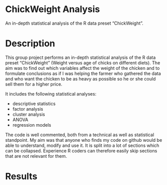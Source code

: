 # ChickWeight Analysis
An in-depth statistical analysis of the R data preset “ChickWeight”.

# Description
This group project performs an in-depth statistical analysis of the R data preset “ChickWeight” (Weight versus age of chicks on different diets). The aim was to find out which variables affect the weight of the chicken and to formulate conclusions as if I was helping the farmer who gathered the data and who want the chicken to be as heavy as possible so he or she could sell them for a higher price.

It includes the following statistical analyses:

- descriptive statistics
- factor analysis
- cluster analysis
- ANOVA
- regression models

The code is well commented, both from a technical as well as statistical standpoint. My aim was that anyone who finds my code on github would be able to understand, modify and use it. It is split into a lot of sections which can be collapsed. Experience R coders can therefore easily skip sections that are not relevant for them.

# Results
